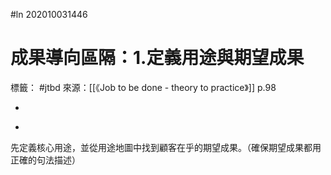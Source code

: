 #ln 202010031446
# 成果導向區隔：1.定義用途與期望成果
標籤： #jtbd
來源：[[《Job to be done - theory to practice》]] p.98

-

>

-

先定義核心用途，並從用途地圖中找到顧客在乎的期望成果。（確保期望成果都用正確的句法描述）

